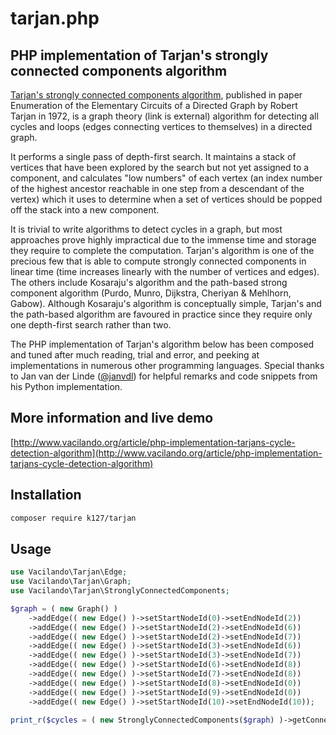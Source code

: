 # tarjan.php

## PHP implementation of Tarjan's strongly connected components algorithm

[Tarjan's strongly connected components algorithm](https://en.wikipedia.org/wiki/Tarjan%27s_strongly_connected_components_algorithm), published in paper Enumeration of the Elementary Circuits of a Directed Graph by Robert Tarjan in 1972, is a graph theory (link is external) algorithm for detecting all cycles and loops (edges connecting vertices to themselves) in a directed graph.

It performs a single pass of depth-first search. It maintains a stack of vertices that have been explored by the search but not yet assigned to a component, and calculates "low numbers" of each vertex (an index number of the highest ancestor reachable in one step from a descendant of the vertex) which it uses to determine when a set of vertices should be popped off the stack into a new component.

It is trivial to write algorithms to detect cycles in a graph, but most approaches prove highly impractical due to the immense time and storage they require to complete the computation. Tarjan's algorithm is one of the precious few that is able to compute strongly connected components in linear time (time increases linearly with the number of vertices and edges).
The others include Kosaraju's algorithm and the path-based strong component algorithm (Purdo, Munro, Dijkstra, Cheriyan & Mehlhorn, Gabow). Although Kosaraju's algorithm is conceptually simple, Tarjan's and the path-based algorithm are favoured in practice since they require only one depth-first search rather than two.

The PHP implementation of Tarjan's algorithm below has been composed and tuned after much reading, trial and error, and peeking at implementations in numerous other programming languages. Special thanks to Jan van der Linde ([@janvdl](https://github.com/janvdl)) for helpful remarks and code snippets from his Python implementation.

## More information and live demo

[http://www.vacilando.org/article/php-implementation-tarjans-cycle-detection-algorithm](http://www.vacilando.org/article/php-implementation-tarjans-cycle-detection-algorithm)

## Installation

```bash
composer require k127/tarjan
```

## Usage

```php
use Vacilando\Tarjan\Edge;
use Vacilando\Tarjan\Graph;
use Vacilando\Tarjan\StronglyConnectedComponents;

$graph = ( new Graph() )
    ->addEdge(( new Edge() )->setStartNodeId(0)->setEndNodeId(2))
    ->addEdge(( new Edge() )->setStartNodeId(2)->setEndNodeId(6))
    ->addEdge(( new Edge() )->setStartNodeId(2)->setEndNodeId(7))
    ->addEdge(( new Edge() )->setStartNodeId(3)->setEndNodeId(6))
    ->addEdge(( new Edge() )->setStartNodeId(3)->setEndNodeId(7))
    ->addEdge(( new Edge() )->setStartNodeId(6)->setEndNodeId(8))
    ->addEdge(( new Edge() )->setStartNodeId(7)->setEndNodeId(8))
    ->addEdge(( new Edge() )->setStartNodeId(8)->setEndNodeId(0))
    ->addEdge(( new Edge() )->setStartNodeId(9)->setEndNodeId(0))
    ->addEdge(( new Edge() )->setStartNodeId(10)->setEndNodeId(10));

print_r($cycles = ( new StronglyConnectedComponents($graph) )->getConnectedComponents());
```
